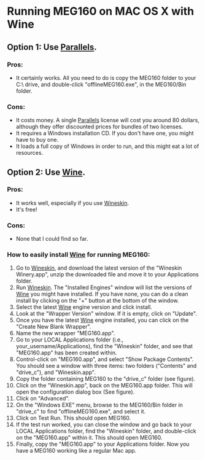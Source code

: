 # Running MEG160 on MAC OS X with Wine

## Option 1: Use [Parallels][parallels].

### Pros:

* It certainly works. All you need to do is copy the MEG160 folder to your C:\ drive, and double-click "offlineMEG160.exe", in the MEG160/Bin folder.

### Cons:

* It costs money. A single [Parallels][Parallels] license will cost you around 80 dollars, although they offer discounted prices for bundles of two licenses.
* It requires a Windows installation CD. If you don't have one, you might have to buy one.
* It loads a full copy of Windows in order to run, and this might eat a lot of resources.

[parallels]: http://www.parallels.com/


## Option 2: Use [Wine][wine].

### Pros:

* It works well, especially if you use [Wineskin][wineskin].
* It's free!

### Cons:

* None that I could find so far.

### How to easily install [Wine][wine] for running MEG160:

1. Go to [Wineskin][wineskin], and download the latest version of the "Wineskin Winery.app", unzip the downloaded file and move it to your Applications folder.
2. Run [Wineskin][wineskin]. The "Installed Engines" window will list the versions of [Wine][wine] you might have installed. If you have none, you can do a clean install by clicking on the "+" button at the bottom of the window.
3. Select the latest [Wine][wine] engine version and click install.
4. Look at the "Wrapper Version" window. If it is empty, click on "Update".
5. Once you have the latest [Wine][wine] engine installed, you can click on the "Create New Blank Wrapper".
6. Name the new wrapper "MEG160.app".
7. Go to your LOCAL Applications folder (i.e., your_username/Applications), find the "Wineskin" folder, and see that "MEG160.app" has been created within.
8. Control-click on "MEG160.app", and select "Show Package Contents". You should see a window with three items: two folders ("Contents" and "drive_c"), and "Wineskin.app".
9. Copy the folder containing MEG160 to the "drive_c" folder (see figure).
10. Click on the "Wineskin.app", back on the MEG160.app folder. This will open the configuration dialog box (See figure).
11. Click on "Advanced".
12. On the "Windows EXE" menu, browse to the MEG160/Bin folder in "drive_c" to find "offlineMEG160.exe", and select it.
13. Click on Test Run. This should open MEG160.
14. If the test run worked, you can close the window and go back to your LOCAL Applications folder, find the "Wineskin" folder, and double-click on the "MEG160.app" within it. This should open MEG160.
15. Finally, copy the "MEG160.app" to your Applications folder. Now you have a MEG160 working like a regular Mac app.







[wine]: http://wiki.winehq.org/MacOSX
[wineskin]: http://wineskin.urgesoftware.com/tiki-index.php
